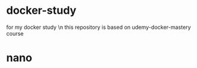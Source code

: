 # docker-study
for my docker study \n
this repository is based on udemy-docker-mastery course
# nano
